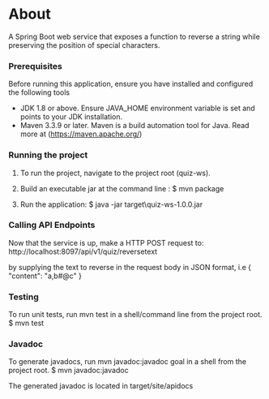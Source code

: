 # About
A Spring Boot web service that exposes a function to reverse a string while preserving the position of 
special characters.



### Prerequisites

Before running this application, ensure you have installed and configured
the following tools

- JDK 1.8 or above.
  Ensure JAVA_HOME environment variable is set and points to your JDK installation.
- Maven 3.3.9 or later. Maven is a build automation tool for Java. Read more at (https://maven.apache.org/)



### Running the project     

1. To run the project, navigate to the project root (quiz-ws).

   
2. Build an executable jar at the command line :
   $ mvn package


3. Run the application:
   $  java -jar target\quiz-ws-1.0.0.jar


### Calling API Endpoints

Now that the service is up, make a HTTP POST request to:
 http://localhost:8097/api/v1/quiz/reversetext

by supplying the text to reverse in the request body in JSON format, i.e
{
    "content": "a,b#@c"
}




### Testing
To run unit tests, run mvn test in a shell/command line from the project root.
  $ mvn test
 
 

### Javadoc 
To generate javadocs, run mvn javadoc:javadoc goal in a shell from the project root.
  $ mvn javadoc:javadoc

The generated javadoc is located in target/site/apidocs
  


